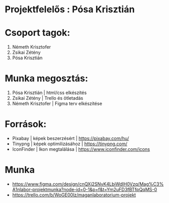 # Projektfelelős : Pósa Krisztián
# Csoport tagok:
1. Németh Krisztofer
1. Zsikai Zétény
1. Pósa Krisztián
# Munka megosztás:
1. Pósa Krisztián | html/css elkészítés
2. Zsikai Zétény | Trello és ötletadás
3. Németh Krisztofer | Figma terv elkészítése
# Források:
- Pixabay | képek beszerzésért |  https://pixabay.com/hu/
- Tinypng | képek optimilizásához | https://tinypng.com/ 
- IconFinder | Ikon megtalálása | https://www.iconfinder.com/icons
# Munka 
- https://www.figma.com/design/cnQXj2SNyK4LbiWdlH0Vzq/Mag%C3%A1nlabor-projektmunka?node-id=0-1&p=f&t=Ym2uFD3fBTfpQqMS-0
- https://trello.com/b/WoGE00lz/maganlaboratorium-projekt
